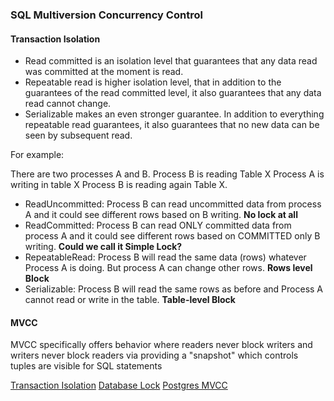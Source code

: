 ### SQL Multiversion Concurrency Control

#### Transaction Isolation
+ Read committed is an isolation level that guarantees that any data read was committed at the moment is read.
+ Repeatable read is higher isolation level, that in addition to the guarantees of the read committed level, it also guarantees that any data read cannot change.
+ Serializable makes an even stronger guarantee. In addition to everything repeatable read guarantees, it also guarantees that no new data can be seen by subsequent read.

For example:

There are two processes A and B. Process B is reading Table X Process A is writing in table X Process B is reading again Table X.

+ ReadUncommitted: Process B can read uncommitted data from process A and it could see different rows based on B writing. **No lock at all**
+ ReadCommitted: Process B can read ONLY committed data from process A and it could see different rows based on COMMITTED only B writing. **Could we call it Simple Lock?**
+ RepeatableRead: Process B will read the same data (rows) whatever Process A is doing. But process A can change other rows. **Rows level Block**
+ Serializable: Process B will read the same rows as before and Process A cannot read or write in the table. **Table-level Block**

#### MVCC
MVCC specifically offers behavior where readers never block writers and writers never block readers via providing a "snapshot" which controls tuples are visible for SQL statements

[Transaction Isolation](https://stackoverflow.com/questions/4034976/difference-between-read-commit-and-repeatable-read)
[Database Lock](https://vladmihalcea.com/2014/09/14/a-beginners-guide-to-database-locking-and-the-lost-update-phenomena)
[Postgres MVCC](https://momjian.us/main/writings/pgsql/mvcc.pdf)
